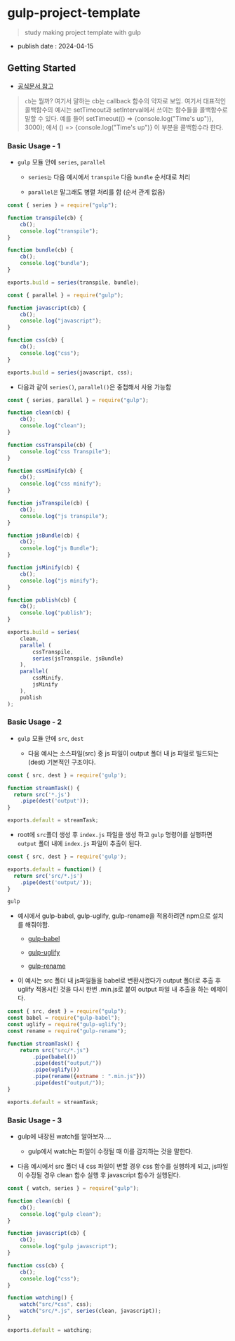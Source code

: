 # gulp-project-template

> study making project template with gulp

- publish date : 2024-04-15


## Getting Started

- [공식문서 참고](https://gulpjs.com/docs/en/getting-started/quick-start)

> `cb`는 뭘까? 
> 여기서 말하는 cb는 callback 함수의 약자로 보임. 여기서 대표적인 콜백함수의 예시는 setTimeout과 setInterval에서 쓰이는 함수들을 콜백함수로 말할 수 있다.
> 예를 들어 setTimeout(() => {console.log("Time's up")}, 3000); 에서 () => {console.log("Time's up")} 이 부분을 콜백함수라 한다.

### Basic Usage - 1

- `gulp` 모듈 안에 `series`, `parallel` 

    * `series는` 다음 예시에서 `transpile` 다음 `bundle` 순서대로 처리
    
    * `parallel은` 말그래도 병렬 처리를 함 (순서 관계 없음)

```javascript
const { series } = require("gulp");

function transpile(cb) {
    cb();
    console.log("transpile");
}

function bundle(cb) {
    cb();
    console.log("bundle");
}

exports.build = series(transpile, bundle);
```

```javascript
const { parallel } = require("gulp");

function javascript(cb) {
    cb();
    console.log("javascript");
}

function css(cb) {
    cb();
    console.log("css");
}

exports.build = series(javascript, css);
```

- 다음과 같이 `series()`, `parallel()`은 중첩해서 사용 가능함

```javascript
const { series, parallel } = require("gulp");

function clean(cb) {
    cb();
    console.log("clean");
}

function cssTranspile(cb) {
    console.log("css Transpile");
}

function cssMinify(cb) {
    cb();
    console.log("css minify");
}

function jsTranspile(cb) {
    cb();
    console.log("js transpile");
}

function jsBundle(cb) {
    cb();
    console.log("js Bundle");
}

function jsMinify(cb) {
    cb();
    console.log("js minify");
}

function publish(cb) {
    cb();
    console.log("publish");
}

exports.build = series(
    clean,
    parallel (
        cssTranspile,
        series(jsTranspile, jsBundle)
    ),
    parallel(
        cssMinify,
        jsMinify
    ),
    publish
);
```

### Basic Usage - 2

- `gulp` 모듈 안에 `src`, `dest` 

    * 다음 예시는 소스파일(src) 중 js 파일이 output 폴더 내 js 파일로 빌드되는(dest) 기본적인 구조이다.

```javascript
const { src, dest } = require('gulp');

function streamTask() {
  return src('*.js')
    .pipe(dest('output'));
}

exports.default = streamTask;
``` 

- root에 `src`폴더 생성 후 `index.js` 파일을 생성 하고 `gulp` 명령어를 실행하면 `output` 폴더 내에 `index.js` 파일이 추출이 된다.

```javascript
const { src, dest } = require('gulp');

exports.default = function() {
  return src('src/*.js')
    .pipe(dest('output/'));
}
```

```bash
gulp
```

- 예시에서 gulp-babel, gulp-uglify, gulp-rename을 적용하려면 npm으로 설치를 해줘야함.

    * [gulp-babel](https://www.npmjs.com/package/gulp-babel)

    * [gulp-uglify](https://www.npmjs.com/package/gulp-uglify)

    * [gulp-rename](https://www.npmjs.com/package/gulp-uglify)


- 이 예시는 src 폴더 내 js파일들을 babel로 변환시켰다가 output 폴더로 추출 후 uglify 적용시킨 것을 다시 한번 .min.js로 붙여 output 파일 내 추출을 하는 예제이다.

```javascript
const { src, dest } = require("gulp");
const babel = require("gulp-babel");
const uglify = require("gulp-uglify");
const rename = require("gulp-rename");

function streamTask() {
    return src("src/*.js")
        .pipe(babel())
        .pipe(dest("output/"))
        .pipe(uglify())
        .pipe(rename({extname : ".min.js"}))
        .pipe(dest("output/"));
}

exports.default = streamTask;
```

### Basic Usage - 3

- gulp에 내장된 watch를 알아보자.... 

    * gulp에서 watch는 파일이 수정될 때 이를 감지하는 것을 말한다. 

- 다음 예시에서 src 폴더 내 css 파일이 변할 경우 css 함수를 실행하게 되고, js파일이 수정될 경우 clean 함수 실행 후 javascript 함수가 실행된다.

```javascript
const { watch, series } = require("gulp");

function clean(cb) {
    cb();
    console.log("gulp clean");
}

function javascript(cb) {
    cb();
    console.log("gulp javascript");
}

function css(cb) {
    cb();
    console.log("css");
}

function watching() {
    watch("src/*css", css);
    watch("src/*.js", series(clean, javascript));
}

exports.default = watching;
```
